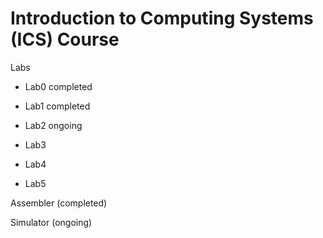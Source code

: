 # Introduction to Computing Systems (ICS) Course

Labs

- Lab0 completed

- Lab1 completed

- Lab2 ongoing

- Lab3

- Lab4

- Lab5

Assembler (completed)

Simulator (ongoing)

